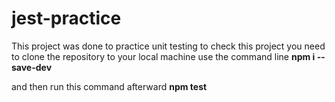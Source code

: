 # jest-practice
This project was done to practice unit testing
to check this project you need to clone the repository to your local machine
use the command line
**npm i --save-dev**

and then 
run this command afterward
**npm test**